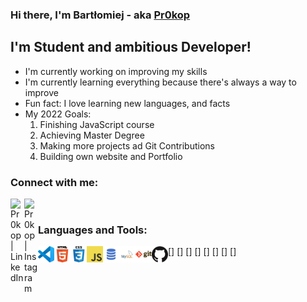 ### Hi there, I'm Bartłomiej - aka [Pr0kop]

## I'm Student and ambitious Developer!
- I'm currently working on improving my skills
- I'm currently learning everything because there's always a way to improve
- Fun fact: I love learning new languages, and facts
- My 2022 Goals: 
    1. Finishing JavaScript course 
    2. Achieving Master Degree
    3. Making more projects ad Git Contributions
    4. Building own website and Portfolio

### Connect with me:

[<img align="left" alt="Pr0kop | LinkedIn" width="22px" src="https://cdn.jsdelivr.net/npm/simple-icons@v3/icons/linkedin.svg" />][linkedin]
[<img align="left" alt="Pr0kop | Instagram" width="22px" src="https://cdn.jsdelivr.net/npm/simple-icons@v3/icons/instagram.svg" />][instagram]

<br />

### Languages and Tools:
[<img align="left" alt="Visual Studio Code" width="26px" src="https://raw.githubusercontent.com/github/explore/80688e429a7d4ef2fca1e82350fe8e3517d3494d/topics/visual-studio-code/visual-studio-code.png" />]
[<img align="left" alt="HTML5" width="26px" src="https://raw.githubusercontent.com/github/explore/80688e429a7d4ef2fca1e82350fe8e3517d3494d/topics/html/html.png" />]
[<img align="left" alt="CSS3" width="26px" src="https://raw.githubusercontent.com/github/explore/80688e429a7d4ef2fca1e82350fe8e3517d3494d/topics/css/css.png" />]
[<img align="left" alt="JavaScript" width="26px" src="https://raw.githubusercontent.com/github/explore/80688e429a7d4ef2fca1e82350fe8e3517d3494d/topics/javascript/javascript.png" />]
[<img align="left" alt="SQL" width="26px" src="https://raw.githubusercontent.com/github/explore/80688e429a7d4ef2fca1e82350fe8e3517d3494d/topics/sql/sql.png" />]
[<img align="left" alt="MySQL" width="26px" src="https://raw.githubusercontent.com/github/explore/80688e429a7d4ef2fca1e82350fe8e3517d3494d/topics/mysql/mysql.png" />]
[<img align="left" alt="Git" width="26px" src="https://raw.githubusercontent.com/github/explore/80688e429a7d4ef2fca1e82350fe8e3517d3494d/topics/git/git.png" />]
[<img align="left" alt="GitHub" width="26px" src="https://raw.githubusercontent.com/github/explore/78df643247d429f6cc873026c0622819ad797942/topics/github/github.png" />]

<br />
<br />

[linkedin]: https://www.linkedin.com/in/bart%C5%82omiej-prokopczuk-397b62218/
[instagram]: https://www.instagram.com/prokopxkropek/
[Pr0kop]: https://github.com/Pr0kop